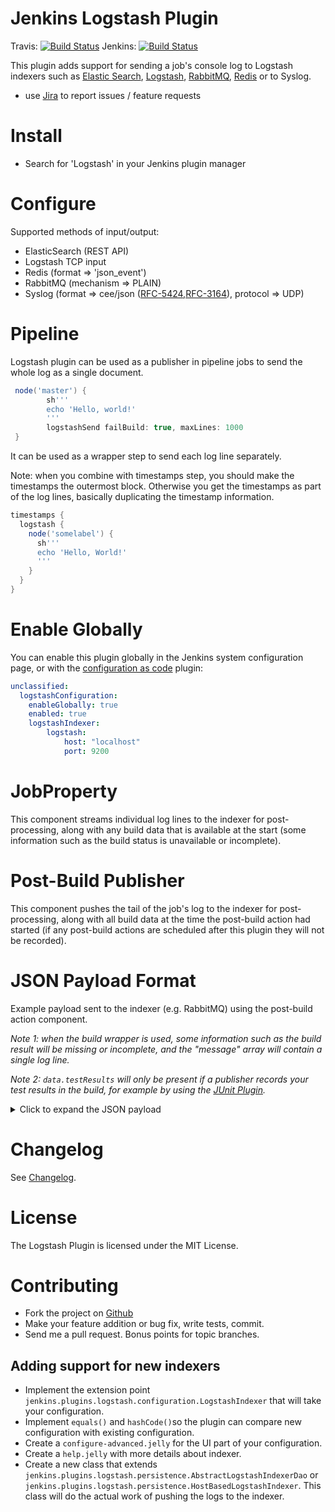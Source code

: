Jenkins Logstash Plugin
=======================

Travis: [![Build Status](https://travis-ci.org/jenkinsci/logstash-plugin.svg?branch=master)](https://travis-ci.org/jenkinsci/logstash-plugin)
Jenkins: [![Build Status](https://ci.jenkins.io/job/Plugins/job/logstash-plugin/job/master/badge/icon)](https://ci.jenkins.io/job/Plugins/job/logstash-plugin/job/master/)

This plugin adds support for sending a job's console log to Logstash indexers such as [Elastic Search](https://www.elastic.co/products/elasticsearch), 
[Logstash](https://www.elastic.co/de/products/logstash), [RabbitMQ](https://www.rabbitmq.com), 
[Redis](https://redis.io/) or to Syslog.

* use [Jira](https://issues.jenkins.io) to report issues / feature requests

Install
=======

* Search for 'Logstash' in your Jenkins plugin manager

Configure
=========

Supported methods of input/output:

* ElasticSearch (REST API)
* Logstash TCP input
* Redis (format => 'json_event')
* RabbitMQ (mechanism => PLAIN)
* Syslog (format => cee/json ([RFC-5424](https://tools.ietf.org/html/rfc5424),[RFC-3164](https://tools.ietf.org/html/rfc3164)), protocol => UDP)

Pipeline
========

Logstash plugin can be used as a publisher in pipeline jobs to send the whole log as a single document.

```Groovy
 node('master') {
        sh'''
        echo 'Hello, world!'
        '''
        logstashSend failBuild: true, maxLines: 1000
 }
```

It can be used as a wrapper step to send each log line separately.

Note: when you combine with timestamps step, you should make the timestamps the outermost block. Otherwise you get the timestamps as part of the log lines, basically duplicating the timestamp information.

```Groovy
timestamps {
  logstash {
    node('somelabel') {
      sh'''
      echo 'Hello, World!'
      '''
    }
  }
}
```

Enable Globally
=======

You can enable this plugin globally in the Jenkins system configuration page, 
or with the [configuration as code](https://plugins.jenkins.io/configuration-as-code/) plugin: 

```yaml
unclassified:
  logstashConfiguration:
    enableGlobally: true
    enabled: true
    logstashIndexer:
        logstash:
            host: "localhost"
            port: 9200
```

JobProperty
=======

This component streams individual log lines to the indexer for post-processing, 
along with any build data that is available at the start (some information such as the build status is unavailable or incomplete).

Post-Build Publisher
=======

This component pushes the tail of the job's log to the indexer for post-processing, 
along with all build data at the time the post-build action had started (if any post-build actions are scheduled after this plugin they will not be recorded).

JSON Payload Format
=======

Example payload sent to the indexer (e.g. RabbitMQ) using the post-build action component. 

_Note 1: when the build wrapper is used, some information such as the build result will be missing or incomplete, 
and the "message" array will contain a single log line._

_Note 2: `data.testResults` will only be present if a publisher records your test results in the build, 
for example by using the [JUnit Plugin](https://plugins.jenkins.io/junit/)._

<details>

<summary>Click to expand the JSON payload</summary>

```json
{
   "data":{
      "id":"2014-10-13_19-51-29",
      "result":"SUCCESS",
      "projectName":"my_example_job",
      "fullProjectName":"folder/my_example_job",
      "displayName":"#1",
      "fullDisplayName":"My Example Job #1",
      "url":"job/my_example_job/1/",
      "buildHost":"Jenkins",
      "buildLabel":"",
      "buildNum":1,
      "buildDuration":0,
      "rootProjectName":"my_example_job",
      "rootFullProjectName":"folder/my_example_job",
	  "rootProjectDisplayName":"#1",
      "rootBuildNum":1,
      "buildVariables":{
         "PARAM1":"VALUE1",
         "PARAM2":"VALUE2"
      },
      "testResults":{
         "totalCount":45,
         "skipCount":0,
         "failCount":0,
         "failedTests":[]
      }
   },
   "message":[
      "Started by user anonymous",
      "Building in workspace /var/lib/jenkins/jobs/my_example_job/workspace",
      "Hello, World!"
   ],
   "source":"jenkins",
   "source_host":"http://localhost:8080/jenkins/",
   "@timestamp":"2014-10-13T19:51:29-0700",
   "@version":1
}
```

</details>

Changelog
=======

See [Changelog](./CHANGELOG.md).

License
=======

The Logstash Plugin is licensed under the MIT License.

Contributing
============

* Fork the project on [Github](https://github.com/jenkinsci/logstash-plugin)
* Make your feature addition or bug fix, write tests, commit.
* Send me a pull request. Bonus points for topic branches.

Adding support for new indexers
-------------------------------

* Implement the extension point `jenkins.plugins.logstash.configuration.LogstashIndexer` that will take your configuration.
* Implement `equals()` and `hashCode()`so the plugin can compare new configuration with existing configuration.
* Create a `configure-advanced.jelly` for the UI part of your configuration.
* Create a `help.jelly` with more details about indexer.
* Create a new class that extends `jenkins.plugins.logstash.persistence.AbstractLogstashIndexerDao` or `jenkins.plugins.logstash.persistence.HostBasedLogstashIndexer`. This class will do the actual work of pushing the logs to the indexer.
